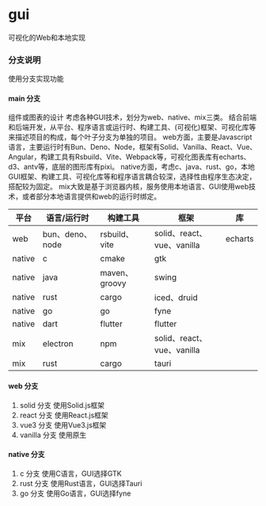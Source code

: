 # gui

可视化的Web和本地实现

### 分支说明

使用分支实现功能

#### main 分支

组件或图表的设计
考虑各种GUI技术，划分为web、native、mix三类。
结合前端和后端开发，从平台、程序语言或运行时、构建工具、(可视化)框架、可视化库等来描述项目的构成，每个叶子分支为单独的项目。
web方面，主要是Javascript语言，主要运行时有Bun、Deno、Node，框架有Solid、Vanilla、React、Vue、Angular，构建工具有Rsbuild、Vite、Webpack等，可视化图表库有echarts、d3、antv等，底层的图形库有pixi。
native方面，考虑c、java、rust、go，本地GUI框架、构建工具、可视化库等和程序语言耦合较深，选择性由程序生态决定，搭配较为固定。
mix大致是基于浏览器内核，服务使用本地语言、GUI使用web技术，或者部分本地语言提供和web的运行时绑定。


| 平台     | 语言/运行时        | 构建工具         |           框架            | 库       |
|--------|---------------|--------------|-------------------------|---------|
| web    | bun、deno、node | rsbuild、vite | solid、react、vue、vanilla | echarts |
| native | c             | cmake        |           gtk           |         |
| native | java          | maven、groovy |          swing          |         |
| native | rust          | cargo        |       iced、druid        |         |
| native | go            | go           |          fyne           |         |
| native | dart          | flutter      |         flutter         |         |
| mix    | electron      | npm          | solid、react、vue、vanilla |         |
| mix    | rust          | cargo        |          tauri          |         |

#### web 分支

1. solid 分支 使用Solid.js框架
2. react 分支 使用React.js框架
3. vue3 分支 使用Vue3.js框架
4. vanilla 分支 使用原生

#### native 分支

1. c 分支 使用C语言，GUI选择GTK
2. rust 分支 使用Rust语言，GUI选择Tauri
3. go 分支 使用Go语言，GUI选择fyne
